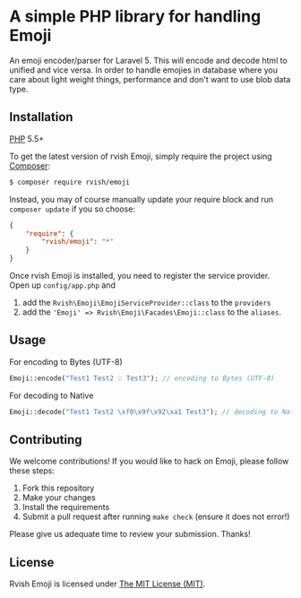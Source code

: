 # A simple PHP library for handling Emoji

An emoji encoder/parser for Laravel 5. This will encode and decode html to unified and vice versa. In order to handle emojies in database where you care about light weight things, performance and don't want to use blob data type.

## Installation

[PHP](https://php.net) 5.5+

To get the latest version of rvish Emoji, simply require the project using [Composer](https://getcomposer.org):

```bash
$ composer require rvish/emoji
```

Instead, you may of course manually update your require block and run `composer update` if you so choose:

```json
{
    "require": {
        "rvish/emoji": "*"
    }
}
```

Once rvish Emoji is installed, you need to register the service provider. 
Open up `config/app.php` and <br>
1. add the `Rvish\Emoji\EmojiServiceProvider::class` to the `providers` <br>
2. add the `'Emoji' => Rvish\Emoji\Facades\Emoji::class` to the `aliases`.<br>

## Usage

For encoding to Bytes (UTF-8)
```php
Emoji::encode("Test1 Test2 💡 Test3"); // encoding to Bytes (UTF-8)
```
For decoding to Native
```php
Emoji::decode("Test1 Test2 \xf0\x9f\x92\xa1 Test3"); // decoding to Native
```

## Contributing

We welcome contributions! If you would like to hack on Emoji, please
follow these steps:

1. Fork this repository
2. Make your changes
3. Install the requirements
4. Submit a pull request after running `make check` (ensure it does not error!)

Please give us adequate time to review your submission. Thanks!

## License

Rvish Emoji is licensed under [The MIT License (MIT)](LICENSE).
